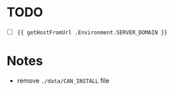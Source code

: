 # TODO
- [ ] `{{ getHostFromUrl .Environment.SERVER_DOMAIN }}`

# Notes
- remove `./data/CAN_INSTALL` file 